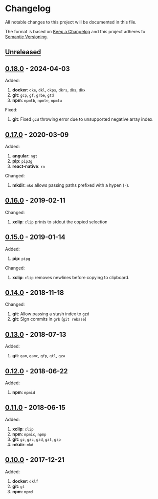 # Changelog

All notable changes to this project will be documented in this file.

The format is based on [Keep a Changelog](http://keepachangelog.com/en/1.0.0/)
and this project adheres to [Semantic Versioning](http://semver.org/spec/v2.0.0.html).


## [Unreleased][unreleased]


## [0.18.0][0.18.0] - 2024-04-03

Added:

1. **docker**: `dke`, `dkl`, `dkps`, `dkrs`, `dks`, `dkx`
1. **git**: `gcp`, `gf`, `grbe`, `gtd`
1. **npm**: `npmtb`, `npmte`, `npmtu`

Fixed:

1. **git**: Fixed `gzd` throwing error due to unsupported negative array index.


## [0.17.0][0.17.0] - 2020-03-09

Added:

1. **angular**: `ngt`
1. **pip**: `pip3g`
1. **react-native**: `rn`

Changed:

1. **mkdir**: `mkd` allows passing paths prefixed with a hypen (`-`).


## [0.16.0][0.16.0] - 2019-02-11

Changed:

1. **xclip**: `clip` prints to stdout the copied selection


## [0.15.0][0.15.0] - 2019-01-14

Added:

1. **pip**: `pipg`

Changed:

1. **xclip**: `clip` removes newlines before copying to clipboard.


## [0.14.0][0.14.0] - 2018-11-18

Changed:

1. **git**: Allow passing a stash index to `gzd`
1. **git**: Sign commits in `grb` (`git rebase`)


## [0.13.0][0.13.0] - 2018-07-13

Added:

1. **git**: `gam`, `gamc`, `gfp`, `gtl`, `gza`


## [0.12.0][0.12.0] - 2018-06-22

Added:

1. **npm**: `npmid`


## [0.11.0][0.11.0] - 2018-06-15

Added:

1. **xclip**: `clip`
1. **npm**: `npmic`, `npmp`
1. **git**: `gz`, `gzc`, `gzd`, `gzl`, `gzp`
1. **mkdir**: `mkd`


## [0.10.0][0.10.0] - 2017-12-21

Added:

1. **docker**: `dklf`
1. **git**: `gt`
1. **npm**: `npmd`


[0.10.0]:https://github.com/GochoMugo/fancy-aliases/releases/tag/v0.10.0
[0.11.0]:https://github.com/GochoMugo/fancy-aliases/releases/tag/v0.11.0
[0.12.0]:https://github.com/GochoMugo/fancy-aliases/releases/tag/v0.12.0
[0.13.0]:https://github.com/GochoMugo/fancy-aliases/releases/tag/v0.13.0
[0.14.0]:https://github.com/GochoMugo/fancy-aliases/releases/tag/v0.14.0
[0.15.0]:https://github.com/GochoMugo/fancy-aliases/releases/tag/v0.15.0
[0.16.0]:https://github.com/GochoMugo/fancy-aliases/releases/tag/v0.16.0
[0.17.0]:https://github.com/GochoMugo/fancy-aliases/releases/tag/v0.17.0
[0.18.0]:https://github.com/GochoMugo/fancy-aliases/releases/tag/v0.18.0
[unreleased]:https://github.com/GochoMugo/fancy-aliases/compare/v0.18.0...master
